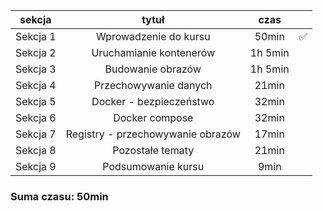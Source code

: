 | sekcja   | tytuł         | czas | |
| -------- | :-------------: | :--: | :--: |
| Sekcja 1 | Wprowadzenie do kursu | 50min | ✅ |
| Sekcja 2 | Uruchamianie kontenerów | 1h 5min |  |
| Sekcja 3 | Budowanie obrazów | 1h 5min |  |
| Sekcja 4 | Przechowywanie danych | 21min |  |
| Sekcja 5 | Docker - bezpieczeństwo | 32min |  |
| Sekcja 6 | Docker compose | 32min |  |
| Sekcja 7 | Registry - przechowywanie obrazów | 17min |  |
| Sekcja 8 | Pozostałe tematy | 21min |  |
| Sekcja 9 | Podsumowanie kursu | 9min |  |
  
### Suma czasu: 50min